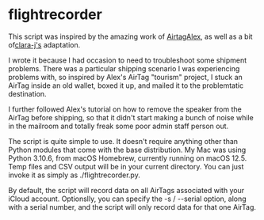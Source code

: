 # flightrecorder

This script was inspired by the amazing work of [AirtagAlex](https://github.com/icepick3000/AirtagAlex), as well as a bit of[clara-j's](https://github.com/clara-j/AirTagRecorder) adaptation.

I wrote it because I had occasion to need to troubleshoot some shipment problems. There was a particular shipping scenario I was experiencing problems with, so inspired by Alex's AirTag "tourism" project, I stuck an AirTag inside an old wallet, boxed it up, and mailed it to the problemtatic destination.

I further followed Alex's tutorial on how to remove the speaker from the AirTag before shipping, so that it didn't start making a bunch of noise while in the mailroom and totally freak some poor admin staff person out.

The script is quite simple to use. It doesn't require anything other than Python modules that come with the base distribution. My Mac was using Python 3.10.6, from macOS Homebrew, currently running on macOS 12.5. Temp files and CSV output will be in your current directory. You can just invoke it as simply as ./flightrecorder.py.

By default, the script will record data on all AirTags associated with your iCloud account. Optionslly, you can specify the -s / --serial option, along with a serial number, and the script will only record data for that one AirTag.
